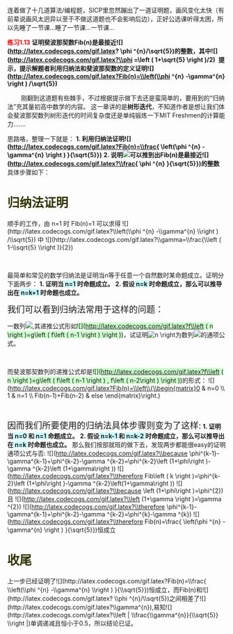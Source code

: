 连着做了十几道算法/编程题，SICP里忽然蹦出了一道证明题，画风变化太快（有前辈说画风太迥异以至于不做这道题也不会影响后边），正好公选课听得太困，所以先睡了一节课...睡了一节课...一节课...

<strong><span style="color: #ff0000;">练习1.13</span></strong>
<strong>证明斐波那契数Fib(n)是最接近![](http://latex.codecogs.com/gif.latex? \\phi ^{n}/\\sqrt{5})的整数，其中![](http://latex.codecogs.com/gif.latex?\\phi =\\left ( 1+\\sqrt{5} \\right )/2) </strong>
<strong> 提示，提示解题者利用归纳法和斐波那契数的定义证明![](http://latex.codecogs.com/gif.latex?Fib(n)=\\left(\\phi ^{n} -\\gamma^{n} \\right ) /\\sqrt{5})</strong>

&nbsp;
&nbsp;
&nbsp;
&nbsp;
刚翻到这道题有些棘手，不过根据提示做下去还是蛮简单的，要用到的“归纳法”充其量初高中数学的内容。
这一章讲的是<strong>树形迭代</strong>，不知道作者是想让我们体会斐波那契数列树形迭代的时间复杂度还是单纯锻炼一下MIT Freshmen的计算能力.......

思路咯，整理一下就是：
<strong>1. 利用归纳法证明![](http://latex.codecogs.com/gif.latex?Fib(n)=\\frac{ \\left(\\phi ^{n} -\\gamma^{n} \\right ) }{\\sqrt{5}})</strong>
<strong> 2. 说明![](http://latex.codecogs.com/gif.latex?\\gamma^{n}&lt;0.5)可以推到出Fib(n)是最接近![](http://latex.codecogs.com/gif.latex?\\frac{ \\phi ^{n} }{\\sqrt{5}})的整数</strong>
具体步骤如下：
&nbsp;
&nbsp;
&nbsp;
&nbsp;
<h1><span style="color: #333300;"><strong>归纳法证明</strong></span></h1>
顺手的工作，由 n=1 时 Fib(n)=1 可以求得 ![](http://latex.codecogs.com/gif.latex?\\left(\\phi ^{n} -\\gamma^{n} \\right ) /\\sqrt{5}) 中 ![](http://latex.codecogs.com/gif.latex?\\gamma=\\frac{\\left ( 1-\\sqrt{5} \\right )}{2})

&nbsp;

最简单和常见的数学归纳法是证明当n等于任意一个自然数时某命题成立。证明分下面两步：
<strong>1. 证明当<span style="background-color: #ccffff;"> n=1 </span>时命题成立。</strong>
<strong> 2. 假设<span style="background-color: #ccffff;"> n=k </span>时命题成立，那么可以推导出在<span style="background-color: #ccffff;"> n=k+1 </span>时命题也成立。</strong>
&nbsp;

<span style="font-size: 20px;">我们可以看到归纳法常用于这样的问题：</span>

一数列![](http://latex.codecogs.com/gif.latex?\\begin{Bmatrix}f_{n}\\end{Bmatrix}),其递推公式形如<span style="background-color: #ccffcc;">![](http://latex.codecogs.com/gif.latex?f\\left ( n \\right )=g\\left ( f\\left ( n-1 \\right ) \\right ))</span>，试证明![](http://latex.codecogs.com/gif.latex?F\\left (n \\right ))为数列![](http://latex.codecogs.com/gif.latex?\\begin{Bmatrix}f_{n}\\end{Bmatrix})的通项公式。

&nbsp;

而斐波那契数列的递推公式却是<span style="background-color: #ccffcc;">![](http://latex.codecogs.com/gif.latex?f\\left ( n \\right )=g\\left ( f\\left ( n-1 \\right ) , f\\left ( n-2\\right ) \\right ))</span>的形式：
![](http://latex.codecogs.com/gif.latex?Fib(n)=\\left\\{\\begin{matrix}0 &amp; n=0 \\\\ 1 &amp; n=1 \\\\ Fib(n-1)+Fib(n-2) &amp; else \\end{matrix}\\right.)

&nbsp;

<span style="font-size: 20px;">因而我们所要使用的归纳法具体步骤则变为了这样:</span>
<strong>1. 证明当<span style="background-color: #ccffff;"> n=0 </span>和<span style="background-color: #ccffff;"> n=1 </span>命题成立。</strong>
<strong> 2. 假设<span style="background-color: #ccffff;"> n=k-1 </span>和<span style="background-color: #ccffff;"> n=k-2 </span>时命题成立，那么可以推导出在<span style="background-color: #ccffff;"> n=k </span>时命题也成立。</strong>
那么我们按部就班的做下去，发现两步都能很easy的证明通项公式与否:
![](http://latex.codecogs.com/gif.latex?\\because \\phi^{k-1}-\\gamma^{k-1}+\\phi^{k-2}-\\gamma ^{k-2}=\\phi^{k-2}\\left (1+\\phi\\right )-\\gamma ^{k-2}\\left (1+\\gamma\\right ))
![](http://latex.codecogs.com/gif.latex?\\therefore Fib\\left ( k \\right )=\\phi^{k-2}\\left (1+\\phi\\right )-\\gamma ^{k-2}\\left(1+\\gamma\\right ))
![](http://latex.codecogs.com/gif.latex?\\because \\left (1+\\phi\\right )=\\phi^{2}) 且 ![](http://latex.codecogs.com/gif.latex?\\left (1+\\gamma \\right )=\\gamma ^{2})
![](http://latex.codecogs.com/gif.latex?\\therefore \\phi^{k-1}-\\gamma^{k-1}+\\phi^{k-2}-\\gamma ^{k-2}=\\phi^{k}-\\gamma ^{k})
![](http://latex.codecogs.com/gif.latex?\\therefore Fib(n)=\\frac{ \\left(\\phi ^{n} -\\gamma^{n} \\right ) }{\\sqrt{5}})恒成立
&nbsp;
&nbsp;
&nbsp;
&nbsp;
<h1><strong><span style="color: #333300;">收尾</span></strong></h1>
上一步已经证明了![](http://latex.codecogs.com/gif.latex?Fib(n)=\\frac{ \\left(\\phi ^{n} -\\gamma^{n} \\right ) }{\\sqrt{5}})恒成立，而Fib(n)和![](http://latex.codecogs.com/gif.latex? \\phi ^{n}/\\sqrt{5})之间相差了![](http://latex.codecogs.com/gif.latex?\\gamma^{n}),易知![](http://latex.codecogs.com/gif.latex?\\left | \\frac{\\gamma^{n}}{\\sqrt{5}} \\right |)单调递减且恒小于0.5，所以结论已证。

